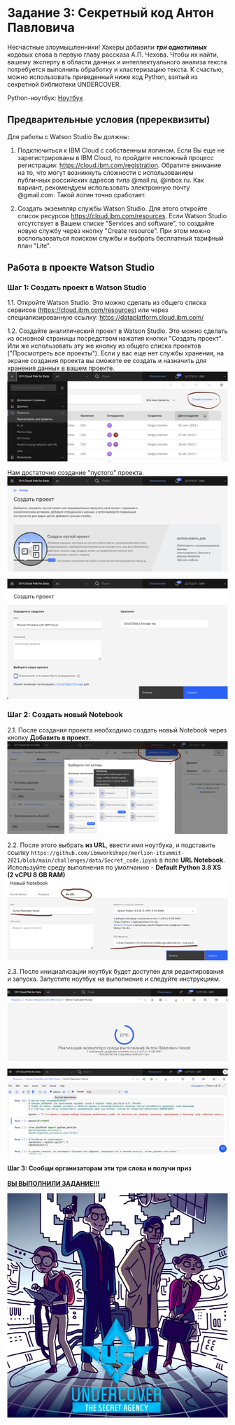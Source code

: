 # Задание 3: Секретный код Антон Павловича
Несчастные злоумышленники!
Хакеры добавили ***три однотипных*** кодовых слова в первую главу рассказа А.П. Чехова.
Чтобы их найти, вашему эксперту в области данных и интеллектуального анализа текста потребуется выполнить обработку и кластеризацию текста.
К счастью, можно использовать приведенный ниже код Python, взятый из секретной библиотеки UNDERCOVER.

Python-ноутбук: [Ноутбук](data/Secret_code.ipynb)


## Предварительные условия (пререквизиты)
Для работы с Watson Studio Вы должны:
1. Подключиться к IBM Cloud с собственным логином. Если Вы еще не зарегистрированы в IBM Cloud, то пройдите несложный процесс регистрации: https://cloud.ibm.com/registration. Обратите внимание на то, что могут возникнуть сложности с использованием публичных российских адресов типа @mail.ru, @inbox.ru. Как вариант, рекомендуем использовать электронную почту @gmail.com. Такой логин точно сработает.

2. Создать экземпляр службы Watson Studio. Для этого откройте список ресурсов https://cloud.ibm.com/resources. Если Watson Studio отсутствует в Вашем списке "Services and software", то создайте новую службу через кнопку "Create resource". При этом можно воспользоваться поиском службы и выбрать бесплатный тарифный план "Lite".


## Работа в проекте Watson Studio

### Шаг 1: Создать проект в Watson Studio
1.1. Откройте Watson Studio. Это можно сделать из общего списка сервисов (https://cloud.ibm.com/resources) или через специализированную ссылку: https://dataplatform.cloud.ibm.com/

1.2. Создайте аналитический проект в Watson Studio. 
Это можно сделать из основной страницы посредством нажатия кнопки "Создать проект". Или же использовать эту же кнопку из общего списка проектов ("Просмотреть все проекты"). Если у вас еще нет службы хранения, на экране создания проекта вы сможете ее создать и назначить для хранения данных в вашем проекте.
   ![Create project](https://github.com/ibmworkshops/merlion-itsummit-2021/blob/main/public/create_ws_project.png)

Нам достаточно создание "пустого" проекта.
![Create project](https://github.com/ibmworkshops/merlion-itsummit-2021/blob/main/public/create_ws_project_blank.png)

![Create project](https://github.com/ibmworkshops/merlion-itsummit-2021/blob/main/public/create_ws_project_create.png)

### Шаг 2: Создать новый Notebook 
2.1. После создания проекта необходимо создать новый Notebook через кнопку **Добавить в проект**. 
![Create project](https://github.com/ibmworkshops/merlion-itsummit-2021/blob/main/public/Python_1.png)
 
2.2. После этого выбрать **из URL**, ввести имя ноутбука, и подставить ссылку ```https://github.com/ibmworkshops/merlion-itsummit-2021/blob/main/challenges/data/Secret_code.ipynb``` в поле **URL Notebook**. Используйте среду выполнения по умолчанию - **Default Python 3.8 XS (2 vCPU 8 GB RAM)**
![Create project](https://github.com/ibmworkshops/merlion-itsummit-2021/blob/main/public/Python_2.png)

2.3. После инициализации ноутбук будет доступен для редактирования и запуска. Запустите ноутбук на выполнение и следуйте инструкциям.

![Create project](https://github.com/ibmworkshops/merlion-itsummit-2021/blob/main/public/Python_3.png)

![Create project](https://github.com/ibmworkshops/merlion-itsummit-2021/blob/main/public/Python_4.png)


#### Шаг 3:  Сообщи организаторам эти три слова и получи приз
**<u>ВЫ ВЫПОЛНИЛИ ЗАДАНИЕ!!!</u>**

![](assets/undercover.jpg)

